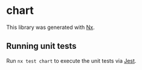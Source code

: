 # chart

This library was generated with [Nx](https://nx.dev).

## Running unit tests

Run `nx test chart` to execute the unit tests via [Jest](https://jestjs.io).
